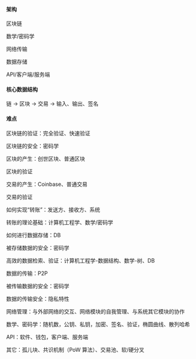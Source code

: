 #### 架构

区块链

数学/密码学

网络传输

数据存储

API/客户端/服务端

#### 核心数据结构

链 -&gt; 区块 -&gt; 交易 -&gt; 输入、输出、签名

#### 难点

区块链的验证：完全验证、快速验证

区块链的安全：密码学

区块的产生：创世区块、普通区块

区块的验证

交易的产生：Coinbase、普通交易

交易的验证

如何实现“转账”：发送方、接收方、系统

转账的理论基础：计算机工程学、数学/密码学

如何进行数据存储：DB

被存储数据的安全：密码学

高效的数据检索、验证：计算机工程学-数据结构、数学-树、DB

数据的传输：P2P

被传输数据的安全：密码学

数据的传输安全：隐私特性

网络管理：与外部网络的交互、网络模块的自我管理、与系统其它模块的协作

数学、密码学：随机数，公钥、私钥，加密、签名、验证，椭圆曲线、散列哈希

API：软件、钱包，客户端、服务端

其它：孤儿块、共识机制（PoW 算法）、交易池、软/硬分叉

